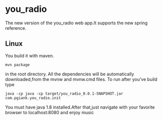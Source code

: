# you_radio
The new version of the you_radio web app.It supports the new spring reference.

## Linux
You build it with maven.
```
mvn package
```
in the root directory.
All the dependencies will be automatically downloaded,from the mvnw and mvnw.cmd files.
To run after you've build type
```
java -cp java -cp target/you_radio_0.0.1-SNAPSHOT.jar com.pgiank.you_radio.init
```
You must have java 1.8 installed.After that,just navigate with your favorite browser to localhost:8080 and enjoy music

